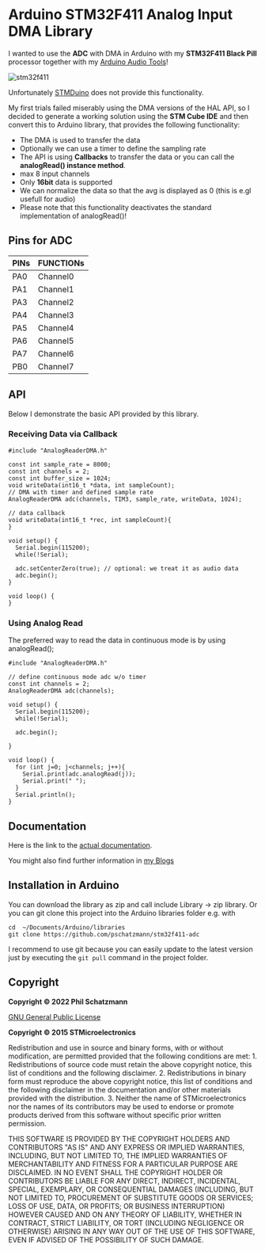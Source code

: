 # Arduino STM32F411 Analog Input DMA Library

I wanted to use the __ADC__ with DMA in Arduino with my __STM32F411 Black Pill__ processor together with my [Arduino Audio Tools](https://github.com/pschatzmann/arduino-audio-tools)! 

![stm32f411](https://pschatzmann.github.io/stm32f411-i2s/stm32f411.jpeg)

Unfortunately [STMDuino](https://github.com/stm32duino) does not provide this functionality.

My first trials failed miserably using the DMA versions of the HAL API, so I decided to generate a working solution using the __STM Cube IDE__ and then convert this to Arduino library, that provides the following functionality:

- The DMA is used to transfer the data
- Optionally we can use a timer to define the sampling rate
- The API is using __Callbacks__ to transfer the data or you can call the __analogRead() instance method__.
- max 8 input channels
- Only __16bit__ data is supported
- We can normalize the data so that the avg is displayed as 0 (this is e.gl usefull for audio)
- Please note that this functionality deactivates the standard implementation of analogRead()!

## Pins for ADC

PINs  |	FUNCTIONs 
------|------------	
PA0   |	Channel0	
PA1	  | Channel1
PA3	  | Channel2	
PA4	  | Channel3
PA5	  | Channel4
PA6	  | Channel5
PA7	  | Channel6
PB0	  | Channel7


## API

Below I demonstrate the basic API provided by this library. 


### Receiving Data via Callback

```
#include "AnalogReaderDMA.h"

const int sample_rate = 8000;
const int channels = 2;
const int buffer_size = 1024;
void writeData(int16_t *data, int sampleCount);
// DMA with timer and defined sample rate
AnalogReaderDMA adc(channels, TIM3, sample_rate, writeData, 1024);

// data callback
void writeData(int16_t *rec, int sampleCount){
}

void setup() {
  Serial.begin(115200);
  while(!Serial);

  adc.setCenterZero(true); // optional: we treat it as audio data
  adc.begin();  
}

void loop() {
}

```

### Using Analog Read

The preferred way to read the data in continuous mode is by using  analogRead();

```
#include "AnalogReaderDMA.h"

// define continuous mode adc w/o timer
const int channels = 2;
AnalogReaderDMA adc(channels);

void setup() {
  Serial.begin(115200);
  while(!Serial);

  adc.begin();  

}

void loop() {
  for (int j=0; j<channels; j++){
    Serial.print(adc.analogRead(j));
    Serial.print(" ");
  }
  Serial.println();
}

```

## Documentation

Here is the link to the [actual documentation](https://pschatzmann.github.io/stm32f411-adc/html/class_analog_reader_d_m_a.html).

You might also find further information in [my Blogs](https://www.pschatzmann.ch/tags/stm32)


## Installation in Arduino

You can download the library as zip and call include Library -> zip library. Or you can git clone this project into the Arduino libraries folder e.g. with

```
cd  ~/Documents/Arduino/libraries
git clone https://github.com/pschatzmann/stm32f411-adc
```

I recommend to use git because you can easily update to the latest version just by executing the ```git pull``` command in the project folder.


## Copyright

__Copyright © 2022 Phil Schatzmann__

[GNU General Public License](License.txt)


__Copyright © 2015 STMicroelectronics__
  
Redistribution and use in source and binary forms, with or without modification,
are permitted provided that the following conditions are met:
	1. Redistributions of source code must retain the above copyright notice,
	this list of conditions and the following disclaimer.
	2. Redistributions in binary form must reproduce the above copyright notice,
	this list of conditions and the following disclaimer in the documentation
	and/or other materials provided with the distribution.
	3. Neither the name of STMicroelectronics nor the names of its contributors
	may be used to endorse or promote products derived from this software
	without specific prior written permission.

THIS SOFTWARE IS PROVIDED BY THE COPYRIGHT HOLDERS AND CONTRIBUTORS "AS IS"
AND ANY EXPRESS OR IMPLIED WARRANTIES, INCLUDING, BUT NOT LIMITED TO, THE
IMPLIED WARRANTIES OF MERCHANTABILITY AND FITNESS FOR A PARTICULAR PURPOSE ARE
DISCLAIMED. IN NO EVENT SHALL THE COPYRIGHT HOLDER OR CONTRIBUTORS BE LIABLE
FOR ANY DIRECT, INDIRECT, INCIDENTAL, SPECIAL, EXEMPLARY, OR CONSEQUENTIAL
DAMAGES (INCLUDING, BUT NOT LIMITED TO, PROCUREMENT OF SUBSTITUTE GOODS OR
SERVICES; LOSS OF USE, DATA, OR PROFITS; OR BUSINESS INTERRUPTION) HOWEVER
CAUSED AND ON ANY THEORY OF LIABILITY, WHETHER IN CONTRACT, STRICT LIABILITY,
OR TORT (INCLUDING NEGLIGENCE OR OTHERWISE) ARISING IN ANY WAY OUT OF THE USE
OF THIS SOFTWARE, EVEN IF ADVISED OF THE POSSIBILITY OF SUCH DAMAGE.
  
